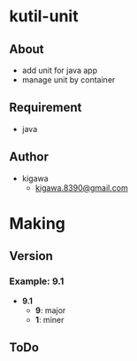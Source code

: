 # kutil-unit

## About

* add unit for java app
* manage unit by container

## Requirement

* java

## Author

* kigawa
    * kigawa.8390@gmail.com

# Making

## Version

### Example: 9.1

* **9.1**
    * **9**: major
    * **1**: miner

## ToDo
